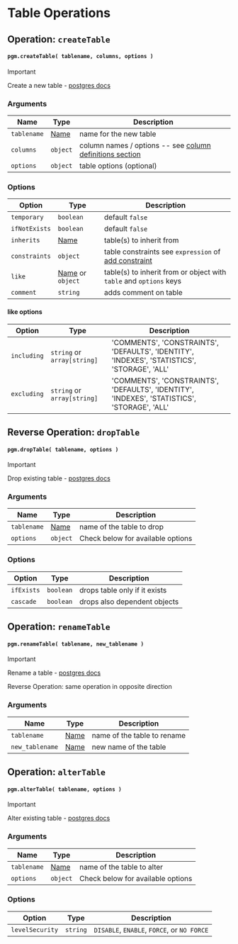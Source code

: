 # Table Operations

## Operation: `createTable`

#### `pgm.createTable( tablename, columns, options )`

> [!IMPORTANT]
> Create a new table - [postgres docs](http://www.postgresql.org/docs/current/static/sql-createtable.html)

### Arguments

| Name        | Type                      | Description                                                                               |
| ----------- | ------------------------- | ----------------------------------------------------------------------------------------- |
| `tablename` | [Name](/migrations/#type) | name for the new table                                                                    |
| `columns`   | `object`                  | column names / options -- see [column definitions section](columns.md#column-definitions) |
| `options`   | `object`                  | table options (optional)                                                                  |

### Options

| Option        | Type                                  | Description                                                                                                                   |
| ------------- | ------------------------------------- | ----------------------------------------------------------------------------------------------------------------------------- |
| `temporary`   | `boolean`                             | default `false`                                                                                                               |
| `ifNotExists` | `boolean`                             | default `false`                                                                                                               |
| `inherits`    | [Name](/migrations/#type)             | table(s) to inherit from                                                                                                      |
| `constraints` | `object`                              | table constraints see `expression` of [add constraint](constraints.md#pgmaddconstraint-tablename-constraint_name-expression-) |
| `like`        | [Name](/migrations/#type) or `object` | table(s) to inherit from or object with `table` and `options` keys                                                            |
| `comment`     | `string`                              | adds comment on table                                                                                                         |

#### like options

| Option      | Type                        | Description                                                                                  |
| ----------- | --------------------------- | -------------------------------------------------------------------------------------------- |
| `including` | `string` or `array[string]` | 'COMMENTS', 'CONSTRAINTS', 'DEFAULTS', 'IDENTITY', 'INDEXES', 'STATISTICS', 'STORAGE', 'ALL' |
| `excluding` | `string` or `array[string]` | 'COMMENTS', 'CONSTRAINTS', 'DEFAULTS', 'IDENTITY', 'INDEXES', 'STATISTICS', 'STORAGE', 'ALL' |

## Reverse Operation: `dropTable`

#### `pgm.dropTable( tablename, options )`

> [!IMPORTANT]
> Drop existing table - [postgres docs](http://www.postgresql.org/docs/current/static/sql-droptable.html)

### Arguments

| Name        | Type                      | Description                       |
| ----------- | ------------------------- | --------------------------------- |
| `tablename` | [Name](/migrations/#type) | name of the table to drop         |
| `options`   | `object`                  | Check below for available options |

### Options

| Option     | Type      | Description                   |
| ---------- | --------- | ----------------------------- |
| `ifExists` | `boolean` | drops table only if it exists |
| `cascade`  | `boolean` | drops also dependent objects  |

## Operation: `renameTable`

#### `pgm.renameTable( tablename, new_tablename )`

> [!IMPORTANT]
> Rename a table - [postgres docs](http://www.postgresql.org/docs/current/static/sql-altertable.html)
>
> Reverse Operation: same operation in opposite direction

### Arguments

| Name            | Type                      | Description                 |
| --------------- | ------------------------- | --------------------------- |
| `tablename`     | [Name](/migrations/#type) | name of the table to rename |
| `new_tablename` | [Name](/migrations/#type) | new name of the table       |

## Operation: `alterTable`

#### `pgm.alterTable( tablename, options )`

> [!IMPORTANT]
> Alter existing table - [postgres docs](http://www.postgresql.org/docs/current/static/sql-altertable.html)

### Arguments

| Name        | Type                      | Description                       |
| ----------- | ------------------------- | --------------------------------- |
| `tablename` | [Name](/migrations/#type) | name of the table to alter        |
| `options`   | `object`                  | Check below for available options |

### Options

| Option          | Type     | Description                                 |
| --------------- | -------- | ------------------------------------------- |
| `levelSecurity` | `string` | `DISABLE`, `ENABLE`, `FORCE`, or `NO FORCE` |
